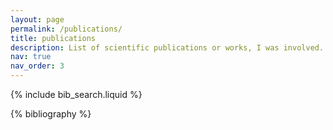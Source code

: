 ```yaml
---
layout: page
permalink: /publications/
title: publications
description: List of scientific publications or works, I was involved.
nav: true
nav_order: 3
---
```


<!-- _pages/publications.md -->

<!-- Bibsearch Feature -->

{% include bib_search.liquid %}

<div class="publications">

{% bibliography %}

</div>
